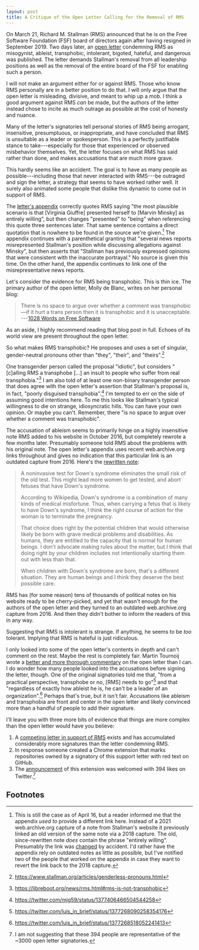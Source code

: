 ```yaml
---
layout: post
title: A Critique of the Open Letter Calling for the Removal of RMS
---
```


On March 21, Richard M. Stallman (RMS) announced that he is on the Free Software
Foundation (FSF) board of directors again after having resigned in September 2019.  Two
days later, an [open letter][] condemning RMS as misogynist, ableist, transphobic,
intolerant, bigoted, hateful, and dangerous was published.  The letter demands Stallman's
removal from all leadership positions as well as the removal of the entire board of the
FSF for enabling such a person.

I will not make an argument either for or against RMS.  Those who know RMS personally are
in a better position to do that.  I will only argue that the open letter is misleading,
divisive, and meant to whip up a mob.  I think a good argument against RMS *can* be made,
but the authors of the letter instead chose to incite as much outrage as possible at the
cost of honesty and nuance.

Many of the letter's signatories tell personal stories of RMS being arrogant, insensitive,
presumptuous, or inappropriate, and have concluded that RMS is unsuitable as a leader or
spokesperson.  This is a perfectly justifiable stance to take---especially for those that
experienced or observed misbehavior themselves.  Yet, the letter focuses on what RMS has
said rather than done, and makes accusations that are much more grave.

This hardly seems like an accident.  The goal is to have as many people as
possible---including those that never interacted with RMS---be outraged and sign the
letter, a strategy that seems to have worked rather well.  It surely also animated some
people that dislike this dynamic to come out in support of RMS.

The [letter's appendix][open-letter-appendix] correctly quotes RMS saying "the most
plausible scenario is that [Virginia Giuffre] presented herself to [Marvin Minsky] as
entirely willing", but then changes "presented" to "being" when referencing this quote
three sentences later.  That same sentence contains a direct quotation  that is nowhere to
be found in the source we're given.[^2021-04-16-update]
The appendix continues with a parenthetical granting
that "several news reports misrepresented Stallman's position while discussing allegations
against Minsky", but then asserts that "Stallman has previously expressed opinions that
were consistent with the inaccurate portrayal."  No source is given this time.  On the
other hand, the appendix continues to link one of the misrepresentative news reports.

Let's consider the evidence for RMS being transphobic.  This is thin ice.  The primary
author of the open letter, Molly de Blanc, writes on her personal blog:

> There is no space to argue over whether a comment was transphobic—if it hurt a trans
> person then it is transphobic and it is unacceptable.  
---[1028 Words on Free Software](http://deblanc.net/blog/2021/01/12/1028-words-on-free-software/)

As an aside, I highly recommend reading that blog post in full.  Echoes of its world view
are present throughout the open letter.

So what makes RMS transphobic?  He proposes and uses a set of singular, gender-neutral
pronouns other than "they", "their", and "theirs".[^genderless-pronouns]

One transgender person called the proposal "idiotic", but considers "[c]alling RMS a
transphobe […] an insult to people who suffer from real transphobia."[^leah-rowe] I am
also told of at least one non-binary transgender person that does agree with the open
letter's assertion that Stallman's proposal is, in fact, "poorly disguised
transphobia".[^fucking-transphobic] I'm tempted to err on the side of assuming good
intentions here.  To me this looks like Stallman's typical willingness to die on strange,
idiosyncratic hills.  You can have your own opinion.  Or maybe you can't.  Remember, there
"is no space to argue over whether a comment was transphobic".

The accusation of ableism seems to primarily hinge on a highly insensitive note RMS added
to his website in October 2016, but completely rewrote a few months later.  Presumably
someone told RMS about the problems with his original note.  The open letter's appendix
uses recent web.archive.org links throughout and gives no indication that this particular
link is an outdated capture from 2016.  Here's the [rewritten note][]:

>   A noninvasive test for Down's syndrome eliminates the small risk of the old test.
>   This might lead more women to get tested, and abort fetuses that have Down's syndrome.
>
>   According to Wikipedia, Down's syndrome is a combination of many kinds of medical
>   misfortune.  Thus, when carrying a fetus that is likely to have Down's syndrome, I
>   think the right course of action for the woman is to terminate the pregnancy.
>
>   That choice does right by the potential children that would otherwise likely be born
>   with grave medical problems and disabilities.  As humans, they are entitled to the
>   capacity that is normal for human beings.  I don't advocate making rules about the
>   matter, but I think that doing right by your children includes not intentionally
>   starting them out with less than that.
>
>   When children with Down's syndrome are born, that's a different situation.  They are
>   human beings and I think they deserve the best possible care.

RMS has (for some reason) tens of thousands of political notes on his website ready to be
cherry-picked, and yet that wasn't enough for the authors of the open letter and they
turned to an outdated web.archive.org capture from 2016.  And then they didn't bother to
inform the readers of this in any way.

Suggesting that RMS is intolerant is strange.  If anything, he seems to be *too* tolerant.
Implying that RMS is hateful is just ridiculous.

I only looked into some of the open letter's contents in depth and can't comment on the
rest.  Maybe the rest is completely fair.  Martin Tournoij wrote a [better and more
thorough commentary][Stallman isn't great, but not the devil] on the open letter than I
can.  I do wonder how many people looked into the accusations before signing the letter,
though.  One of the original signatories told me that, "from a practical perspective,
transphobe or no, [RMS] needs to go"[^luis-1] and that "regardless of exactly how ableist
he is, he can't be a leader of an organization".[^luis-2]  Perhaps that's true, but it
isn't fair.  Accusations like ableism and transphobia are front and center in the open
letter and likely convinced more than a handful of people to add their signature.

I'll leave you with three more bits of evidence that things are more complex than the open
letter would have you believe:

1.  A [competing letter in support of RMS][] exists and has accumulated considerably more
    signatures than the letter condemning RMS.
2.  In response someone created a Chrome extension that marks repositories owned by a
    signatory of this support letter with red text on GitHub.
3.  The [announcement][extension-announcement] of this extension was welcomed with 394
    likes on Twitter.[^twitter-response-clarification]

## Footnotes

[^2021-04-16-update]: This is still the case as of April 16, but a reader informed me that
    the appendix *used to* provide a different link here.  Instead of a 2021
    web.archive.org capture of a note from Stallman's website it previously linked an old
    version of the same note via a 2018 capture.  The old, since-rewritten note *does*
    contain the phrase "entirely willing".  Presumably the link was [changed][f7d04be] by
    accident.  I'd rather have the appendix rely on outdated notes as little as possible,
    but I've notified two of the people that worked on the appendix in case they want to
    revert the link back to the 2018 capture.

[^genderless-pronouns]: <https://www.stallman.org/articles/genderless-pronouns.html>
[^leah-rowe]: <https://libreboot.org/news/rms.html#rms-is-not-transphobic>
[^fucking-transphobic]: <https://twitter.com/mjg59/status/1377406466504544258>
[^luis-1]: <https://twitter.com/luis_in_brief/status/1377268090258354176>
[^luis-2]: <https://twitter.com/luis_in_brief/status/1377268518052241413>
[^twitter-response-clarification]: I am not suggesting that these 394 people are
    representative of the ~3000 open letter signatories.

[open letter]: https://rms-open-letter.github.io
[open-letter-appendix]: https://rms-open-letter.github.io/appendix
[rewritten note]: https://stallman.org/archives/2016-sep-dec.html#31_October_2016_(Down's_syndrome)
[Stallman isn't great, but not the devil]: https://www.arp242.net/rms.html
[competing letter in support of RMS]: https://rms-support-letter.github.io
[extension-announcement]: https://twitter.com/aaronbassett/status/1376601712379764737
[f7d04be]: https://github.com/rms-open-letter/rms-open-letter.github.io/commit/f7d04be13369ec1f6933e8de8261d1dcfda4d430

